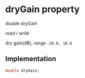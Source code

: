 


# dryGain property







double dryGain
  
_<span class="feature">read / write</span>_



<p>dry gain(dB), range <code>-20.0, 10.0</code></p>



## Implementation

```dart
double dryGain;
```







